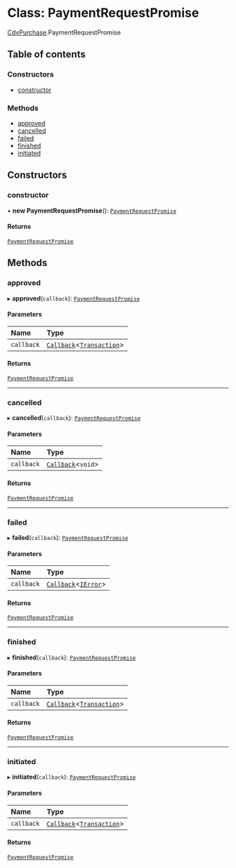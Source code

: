 # Class: PaymentRequestPromise

[CdvPurchase](../modules/CdvPurchase.md).PaymentRequestPromise

## Table of contents

### Constructors

- [constructor](CdvPurchase.PaymentRequestPromise.md#constructor)

### Methods

- [approved](CdvPurchase.PaymentRequestPromise.md#approved)
- [cancelled](CdvPurchase.PaymentRequestPromise.md#cancelled)
- [failed](CdvPurchase.PaymentRequestPromise.md#failed)
- [finished](CdvPurchase.PaymentRequestPromise.md#finished)
- [initiated](CdvPurchase.PaymentRequestPromise.md#initiated)

## Constructors

### constructor

• **new PaymentRequestPromise**(): [`PaymentRequestPromise`](CdvPurchase.PaymentRequestPromise.md)

#### Returns

[`PaymentRequestPromise`](CdvPurchase.PaymentRequestPromise.md)

## Methods

### approved

▸ **approved**(`callback`): [`PaymentRequestPromise`](CdvPurchase.PaymentRequestPromise.md)

#### Parameters

| Name | Type |
| :------ | :------ |
| `callback` | [`Callback`](../modules/CdvPurchase.md#callback)\<[`Transaction`](CdvPurchase.Transaction.md)\> |

#### Returns

[`PaymentRequestPromise`](CdvPurchase.PaymentRequestPromise.md)

___

### cancelled

▸ **cancelled**(`callback`): [`PaymentRequestPromise`](CdvPurchase.PaymentRequestPromise.md)

#### Parameters

| Name | Type |
| :------ | :------ |
| `callback` | [`Callback`](../modules/CdvPurchase.md#callback)\<`void`\> |

#### Returns

[`PaymentRequestPromise`](CdvPurchase.PaymentRequestPromise.md)

___

### failed

▸ **failed**(`callback`): [`PaymentRequestPromise`](CdvPurchase.PaymentRequestPromise.md)

#### Parameters

| Name | Type |
| :------ | :------ |
| `callback` | [`Callback`](../modules/CdvPurchase.md#callback)\<[`IError`](../interfaces/CdvPurchase.IError.md)\> |

#### Returns

[`PaymentRequestPromise`](CdvPurchase.PaymentRequestPromise.md)

___

### finished

▸ **finished**(`callback`): [`PaymentRequestPromise`](CdvPurchase.PaymentRequestPromise.md)

#### Parameters

| Name | Type |
| :------ | :------ |
| `callback` | [`Callback`](../modules/CdvPurchase.md#callback)\<[`Transaction`](CdvPurchase.Transaction.md)\> |

#### Returns

[`PaymentRequestPromise`](CdvPurchase.PaymentRequestPromise.md)

___

### initiated

▸ **initiated**(`callback`): [`PaymentRequestPromise`](CdvPurchase.PaymentRequestPromise.md)

#### Parameters

| Name | Type |
| :------ | :------ |
| `callback` | [`Callback`](../modules/CdvPurchase.md#callback)\<[`Transaction`](CdvPurchase.Transaction.md)\> |

#### Returns

[`PaymentRequestPromise`](CdvPurchase.PaymentRequestPromise.md)
